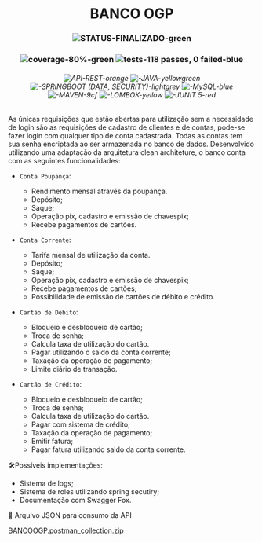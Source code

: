 <h1 align="center"> BANCO OGP </h1>

<h3 align="center"> 

![STATUS-FINALIZADO-green](https://user-images.githubusercontent.com/78506173/217345734-032f35d8-51ec-4585-8a97-2f3008f771f5.svg)

 </h3>
 
 <h3 align="center"> 
 
![coverage-80%-green](https://user-images.githubusercontent.com/78506173/217345748-7ba64526-bc18-4380-b778-f71f1fc08154.svg)
![tests-118 passes, 0 failed-blue](https://user-images.githubusercontent.com/78506173/217345757-c23dbe91-b543-497e-9c59-4485cf8eaf6c.svg)

</h3>


<h6 align="center"> 
 
![API-REST-orange](https://user-images.githubusercontent.com/78506173/213749530-c3e29755-63f2-43d8-860a-81c23fd3dec9.svg)
![-JAVA-yellowgreen](https://user-images.githubusercontent.com/78506173/213751115-c49e5daa-86bf-437f-9e81-22f53927f2c1.svg)
![-SPRINGBOOT (DATA, SECURITY)-lightgrey](https://user-images.githubusercontent.com/78506173/213750766-ca4acb29-0a33-4dc2-b524-d46c18ed71db.svg)
![-MySQL-blue](https://user-images.githubusercontent.com/78506173/213750497-5c0353b9-2e9c-4c2c-bc82-d612eaf6285d.svg)
![-MAVEN-9cf](https://user-images.githubusercontent.com/78506173/213756699-a20538f4-da6b-4a2a-b432-ad869d95f687.svg)
![-LOMBOK-yellow](https://user-images.githubusercontent.com/78506173/213756863-ea1b36f6-8dca-4762-813d-f1f09054ae58.svg)
![-JUNIT 5-red](https://user-images.githubusercontent.com/78506173/217346917-a1e18286-1d1b-428a-88cc-41858c8a3510.svg)

</h6>

As únicas requisições que estão abertas para utilização sem a necessidade de login são as requisições de cadastro de clientes e de contas, pode-se fazer login com qualquer tipo de conta cadastrada. Todas as contas tem sua senha encriptada ao ser armazenada no banco de dados. Desenvolvido utilizando uma adaptação da arquitetura clean architeture, o banco conta com as seguintes funcionalidades:

- `Conta Poupança`: 
  - Rendimento mensal através da poupança.
  - Depósito; 
  - Saque; 
  - Operação pix, cadastro e emissão de chavespix; 
  - Recebe pagamentos de cartões.
 
- `Conta Corrente`: 
  - Tarifa mensal de utilização da conta.
  - Depósito; 
  - Saque; 
  - Operação pix, cadastro e emissão de chavespix;
  - Recebe pagamentos de cartões;
  - Possibilidade de emissão de cartões de débito e crédito.
 
- `Cartão de Débito`: 
   - Bloqueio e desbloqueio de cartão; 
   - Troca de senha; 
   - Calcula taxa de utilização do cartão.
   - Pagar utilizando o saldo da conta corrente;
   - Taxação da operação de pagamento;
   - Limite diário de transação.
  
- `Cartão de Crédito`:
   - Bloqueio e desbloqueio de cartão; 
   - Troca de senha; 
   - Calcula taxa de utilização do cartão.
   - Pagar com sistema de crédito; 
   - Taxação da operação de pagamento;
   - Emitir fatura; 
   - Pagar fatura utilizando saldo da conta corrente.

🛠️Possíveis implementações:
 - Sistema de logs;
 - Sistema de roles utilizando spring secutiry;
 - Documentação com Swagger Fox.


 📁 Arquivo JSON para consumo da API

[BANCOOGP.postman_collection.zip](https://github.com/olivierpironi/psproject/files/10593788/BANCOOGP.postman_collection.zip)


